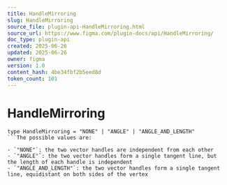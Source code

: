 ```yaml
---
title: HandleMirroring
slug: HandleMirroring
source_file: plugin-api-HandleMirroring.html
source_url: https://www.figma.com/plugin-docs/api/HandleMirroring/
doc_type: plugin-api
created: 2025-06-26
updated: 2025-06-26
owner: figma
version: 1.0
content_hash: 4be34fbf2b5eed8d
token_count: 101
---
```

# HandleMirroring

```
type HandleMirroring = "NONE" | "ANGLE" | "ANGLE_AND_LENGTH"
```The possible values are:

- `"NONE"`: the two vector handles are independent from each other
- `"ANGLE"`: the two vector handles form a single tangent line, but the length of each handle is independent
- `"ANGLE_AND_LENGTH"`: the two vector handles form a single tangent line, equidistant on both sides of the vertex